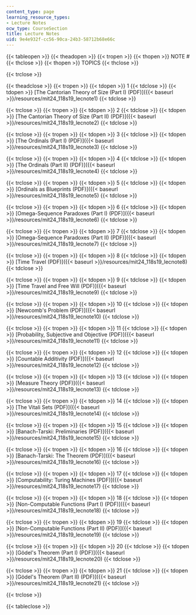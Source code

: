 ```yaml
---
content_type: page
learning_resource_types:
- Lecture Notes
ocw_type: CourseSection
title: Lecture Notes
uid: 9e4e932f-cc56-90ca-24b3-58712b68e66c
---
```


{{< tableopen >}}
{{< theadopen >}}
{{< tropen >}}
{{< thopen >}}
NOTE #
{{< thclose >}}
{{< thopen >}}
TOPICS
{{< thclose >}}

{{< trclose >}}

{{< theadclose >}}
{{< tropen >}}
{{< tdopen >}}
1
{{< tdclose >}}
{{< tdopen >}}
[The Cantorian Theory of Size (Part I) (PDF)]({{< baseurl >}}/resources/mit24_118s19_lecnote1)
{{< tdclose >}}

{{< trclose >}}
{{< tropen >}}
{{< tdopen >}}
2
{{< tdclose >}}
{{< tdopen >}}
[The Cantorian Theory of Size (Part II) (PDF)]({{< baseurl >}}/resources/mit24_118s19_lecnote2)
{{< tdclose >}}

{{< trclose >}}
{{< tropen >}}
{{< tdopen >}}
3
{{< tdclose >}}
{{< tdopen >}}
[The Ordinals (Part I) (PDF)]({{< baseurl >}}/resources/mit24_118s19_lecnote3)
{{< tdclose >}}

{{< trclose >}}
{{< tropen >}}
{{< tdopen >}}
4
{{< tdclose >}}
{{< tdopen >}}
[The Ordinals (Part II) (PDF)]({{< baseurl >}}/resources/mit24_118s19_lecnote4)
{{< tdclose >}}

{{< trclose >}}
{{< tropen >}}
{{< tdopen >}}
5
{{< tdclose >}}
{{< tdopen >}}
[Ordinals as Blueprints (PDF)]({{< baseurl >}}/resources/mit24_118s19_lecnote5)
{{< tdclose >}}

{{< trclose >}}
{{< tropen >}}
{{< tdopen >}}
6
{{< tdclose >}}
{{< tdopen >}}
[Omega-Sequence Paradoxes (Part I) (PDF)]({{< baseurl >}}/resources/mit24_118s19_lecnote6)
{{< tdclose >}}

{{< trclose >}}
{{< tropen >}}
{{< tdopen >}}
7
{{< tdclose >}}
{{< tdopen >}}
[Omega-Sequence Paradoxes (Part II) (PDF)]({{< baseurl >}}/resources/mit24_118s19_lecnote7)
{{< tdclose >}}

{{< trclose >}}
{{< tropen >}}
{{< tdopen >}}
8
{{< tdclose >}}
{{< tdopen >}}
[Time Travel (PDF)]({{< baseurl >}}/resources/mit24_118s19_lecnote8)
{{< tdclose >}}

{{< trclose >}}
{{< tropen >}}
{{< tdopen >}}
9
{{< tdclose >}}
{{< tdopen >}}
[Time Travel and Free Will (PDF)]({{< baseurl >}}/resources/mit24_118s19_lecnote9)
{{< tdclose >}}

{{< trclose >}}
{{< tropen >}}
{{< tdopen >}}
10
{{< tdclose >}}
{{< tdopen >}}
[Newcomb's Problem (PDF)]({{< baseurl >}}/resources/mit24_118s19_lecnote10)
{{< tdclose >}}

{{< trclose >}}
{{< tropen >}}
{{< tdopen >}}
11
{{< tdclose >}}
{{< tdopen >}}
[Probability, Subjective and Objective (PDF)]({{< baseurl >}}/resources/mit24_118s19_lecnote11)
{{< tdclose >}}

{{< trclose >}}
{{< tropen >}}
{{< tdopen >}}
12
{{< tdclose >}}
{{< tdopen >}}
[Countable Additivity (PDF)]({{< baseurl >}}/resources/mit24_118s19_lecnote12)
{{< tdclose >}}

{{< trclose >}}
{{< tropen >}}
{{< tdopen >}}
13
{{< tdclose >}}
{{< tdopen >}}
[Measure Theory (PDF)]({{< baseurl >}}/resources/mit24_118s19_lecnote13)
{{< tdclose >}}

{{< trclose >}}
{{< tropen >}}
{{< tdopen >}}
14
{{< tdclose >}}
{{< tdopen >}}
[The Vitali Sets (PDF)]({{< baseurl >}}/resources/mit24_118s19_lecnote14)
{{< tdclose >}}

{{< trclose >}}
{{< tropen >}}
{{< tdopen >}}
15
{{< tdclose >}}
{{< tdopen >}}
[Banach-Tarski: Preliminaries (PDF)]({{< baseurl >}}/resources/mit24_118s19_lecnote15)
{{< tdclose >}}

{{< trclose >}}
{{< tropen >}}
{{< tdopen >}}
16
{{< tdclose >}}
{{< tdopen >}}
[Banach-Tarski: The Theorem (PDF)]({{< baseurl >}}/resources/mit24_118s19_lecnote16)
{{< tdclose >}}

{{< trclose >}}
{{< tropen >}}
{{< tdopen >}}
17
{{< tdclose >}}
{{< tdopen >}}
[Computability: Turing Machines (PDF)]({{< baseurl >}}/resources/mit24_118s19_lecnote17)
{{< tdclose >}}

{{< trclose >}}
{{< tropen >}}
{{< tdopen >}}
18
{{< tdclose >}}
{{< tdopen >}}
[Non-Computable Functions (Part I) (PDF)]({{< baseurl >}}/resources/mit24_118s19_lecnote18)
{{< tdclose >}}

{{< trclose >}}
{{< tropen >}}
{{< tdopen >}}
19
{{< tdclose >}}
{{< tdopen >}}
[Non-Computable Functions (Part II) (PDF)]({{< baseurl >}}/resources/mit24_118s19_lecnote19)
{{< tdclose >}}

{{< trclose >}}
{{< tropen >}}
{{< tdopen >}}
20
{{< tdclose >}}
{{< tdopen >}}
[Gödel's Theorem (Part I) (PDF)]({{< baseurl >}}/resources/mit24_118s19_lecnote20)
{{< tdclose >}}

{{< trclose >}}
{{< tropen >}}
{{< tdopen >}}
21
{{< tdclose >}}
{{< tdopen >}}
[Gödel's Theorem (Part II) (PDF)]({{< baseurl >}}/resources/mit24_118s19_lecnote21)
{{< tdclose >}}

{{< trclose >}}

{{< tableclose >}}
